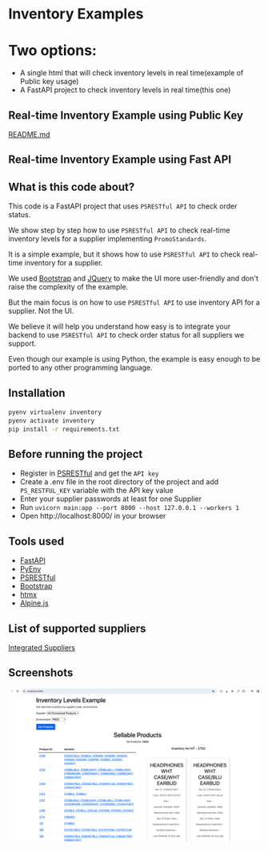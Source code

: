 # Inventory Examples

# Two options:
- A single html that will check inventory levels in real time(example of Public key usage)
- A FastAPI project to check inventory levels in real time(this one)

## Real-time Inventory Example using Public Key

[README.md](public-key-example/README.md)

## Real-time Inventory Example using Fast API

## What is this code about?

This code is a FastAPI project that uses `PSRESTful API` to check order status.

We show step by step how to use `PSRESTful API` to check real-time inventory levels for a supplier implementing `PromoStandards`.

It is a simple example, but it shows how to use `PSRESTful API` to check real-time inventory for a supplier.

We used [Bootstrap](https://getbootstrap.com/) and [JQuery](https://jquery.com/) to make the UI more user-friendly and don't raise the complexity of the example.

But the main focus is on how to use `PSRESTful API` to use inventory API for a supplier. Not the UI.

We believe it will help you understand how easy is to integrate your backend to use `PSRESTful API` to check order 
status for all suppliers we support.

Even though our example is using Python, the example is easy enough to be ported to any other programming language.

## Installation

```bash
pyenv virtualenv inventory
pyenv activate inventory
pip install -r requirements.txt
```

## Before running the project

- Register in [PSRESTful](https://psrestful.com) and get the `API key`
- Create a .env file in the root directory of the project and add `PS_RESTFUL_KEY` variable with the API key value
- Enter your supplier passwords at least for one Supplier 
- Run `uvicorn main:app --port 8000 --host 127.0.0.1 --workers 1`
- Open http://localhost:8000/ in your browser

## Tools used

- [FastAPI](https://fastapi.tiangolo.com/)
- [PyEnv](https://github.com/pyenv/pyenv)
- [PSRESTful](https://psrestful.com)
- [Bootstrap](https://getbootstrap.com/)
- [htmx](https://htmx.org/)
- [Alpine.js](https://alpinejs.dev)

## List of supported suppliers

[Integrated Suppliers](https://psrestful.com/integrated-suppliers/)


## Screenshots

![Real-time-Inventory](screenshots/real-time-inventory-using-fast-api.png)